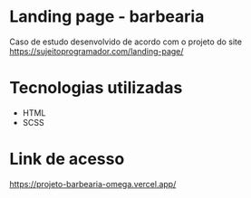 # Landing page - barbearia
Caso de estudo desenvolvido de acordo com o projeto do site https://sujeitoprogramador.com/landing-page/

# Tecnologias utilizadas
- HTML
- SCSS

# Link de acesso
https://projeto-barbearia-omega.vercel.app/